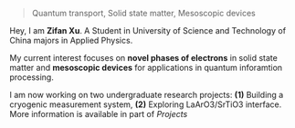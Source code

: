 > Quantum transport, Solid state matter, Mesoscopic devices

Hey, I am **Zifan Xu**. A Student in University of Science and Technology of China majors in Applied Physics. 

My current interest focuses on **novel phases of electrons** in solid state matter and **mesoscopic devices** for applications in quantum inforamtion processing. 

I am now working on two undergraduate research projects: **(1)** Building a cryogenic measurement system, **(2)** Exploring LaArO3/SrTiO3 interface. More information is available in part of  *Projects*